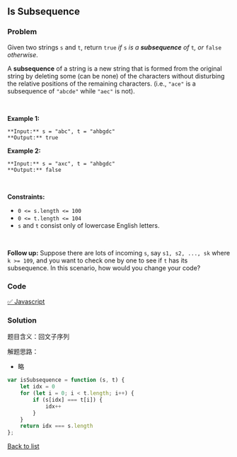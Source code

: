 Is Subsequence
---
### Problem
Given two strings `s` and `t`, return `true` *if* `s` *is a **subsequence** of* `t`*, or* `false` *otherwise*.


A **subsequence** of a string is a new string that is formed from the original string by deleting some (can be none) of the characters without disturbing the relative positions of the remaining characters. (i.e., `"ace"` is a subsequence of `"abcde"` while `"aec"` is not).


 


**Example 1:**



```
**Input:** s = "abc", t = "ahbgdc"
**Output:** true

```
**Example 2:**



```
**Input:** s = "axc", t = "ahbgdc"
**Output:** false

```

 


**Constraints:**


* `0 <= s.length <= 100`
* `0 <= t.length <= 104`
* `s` and `t` consist only of lowercase English letters.


 


**Follow up:** Suppose there are lots of incoming `s`, say `s1, s2, ..., sk` where `k >= 109`, and you want to check one by one to see if `t` has its subsequence. In this scenario, how would you change your code?
### Code
[✅ Javascript](./solution.js)
### Solution
题目含义：回文子序列

解题思路：
- 略

```javascript
var isSubsequence = function (s, t) {
    let idx = 0
    for (let i = 0; i < t.length; i++) {
        if (s[idx] === t[i]) {
            idx++
        }
    }
    return idx === s.length
};
```

[Back to list](../README.md)